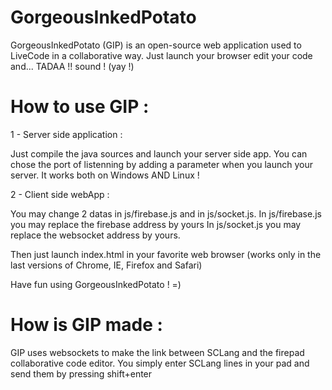 # GorgeousInkedPotato

  GorgeousInkedPotato (GIP) is an open-source web application used to LiveCode in a collaborative way.
  Just launch your browser edit your code and... TADAA !! sound ! (yay !)

# How to use GIP :

1 - Server side application :

Just compile the java sources and launch your server side app.
You can chose the port of listenning by adding a parameter when you launch your server.
It works both on Windows AND Linux !

2 - Client side webApp :

You may change 2 datas in js/firebase.js and in js/socket.js.
In js/firebase.js you may replace the firebase address by yours
In js/socket.js you may replace the websocket address by yours.

Then just launch index.html in your favorite web browser (works only in the last versions of Chrome, IE, Firefox and Safari)

Have fun using GorgeousInkedPotato ! =)

# How is GIP made :

GIP uses websockets to make the link between SCLang and the firepad collaborative code editor.
You simply enter SCLang lines in your pad and send them by pressing shift+enter
